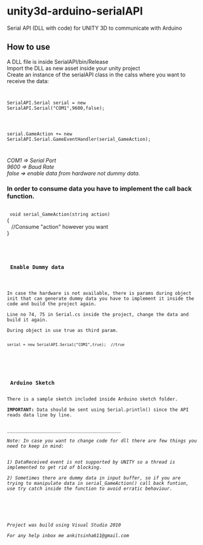 unity3d-arduino-serialAPI
=========================

Serial API (DLL with code) for UNITY 3D to communicate with Arduino

<h2>How to use</h2>
<p>
A DLL file is inside SerialAPI/bin/Release <br>
Import the DLL as new asset inside your unity project <br>
Create an instance of the serialAPI class in the calss where you want to receive the data:
<br>
<code>

SerialAPI.Serial serial = new SerialAPI.Serial("COM1",9600,false);
<p>
serial.GameAction += new SerialAPI.Serial.GameEventHandler(serial_GameAction);
</p>
</code>
<p>
<i>
COM1 => Serial Port
<br>
9600 => Baud Rate
<br>
false => enable data from hardware not dummy data.
</i>
</p>
<h3>In order to consume data you have to implement the call back function.</h3>
<code>
 void serial_GameAction(string action)</code><br>
    {<br>
        &nbsp;&nbsp;&nbsp;//Consume "action"  however you want</code>
      <br>
    }<br><code>


</p>
<h3> Enable Dummy data </h3>
<p>
In case the hardware is not available, there is params during object init that can generate dummy data you have to implement it inside the code and build the project again.<br>
Line no 74, 75 in Serial.cs inside the project, change the data and build it again.<br>
During object in use true as third param.<br>
<code>
serial = new SerialAPI.Serial("COM1",true);  //true
</code>
</p>
<br>
<h3> Arduino Sketch </h3>
There is a sample sketch included inside Arduino sketch folder.<br>
<b>IMPORTANT:</b>&nbsp;Data should be sent using Serial.println() since the API reads data line by line.
<p>
__________________________________________<br>
<i>Note: In case you want to change code for dll there are few things you need to keep in mind:
<br>
1) DataReceived event is not supported by UNITY so a thread is implemented to get rid of blocking.<br>
2) Sometimes there are dummy data in input buffer, so if you are trying to manipulate data in serial_GameAction() call back funtion, use try catch inside the function to avoid erratic behaviour.<br>

</p>
<br>
Project was build using Visual Studio 2010<br>
For any help inbox me ankitsinha611@gmail.com
